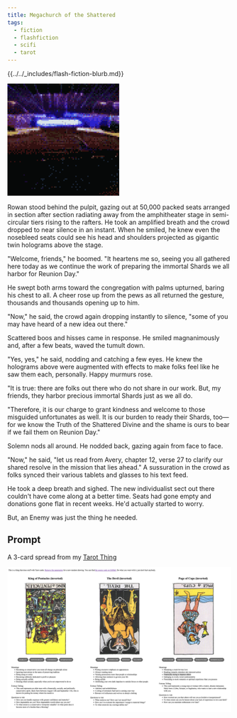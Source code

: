 ```yaml
---
title: Megachurch of the Shattered
tags:
  - fiction
  - flashfiction
  - scifi
  - tarot
---
```


{{../../_includes/flash-fiction-blurb.md}}

<!--more-->

<img src="./cover.png" class="fullwidth" />

Rowan stood behind the pulpit, gazing out at 50,000 packed seats arranged in section after section radiating away from the amphitheater stage in semi-circular tiers rising to the rafters. He took an amplified breath and the crowd dropped to near silence in an instant. When he smiled, he knew even the nosebleed seats could see his head and shoulders projected as gigantic twin holograms above the stage.

"Welcome, friends," he boomed. "It heartens me so, seeing you all gathered here today as we continue the work of preparing the immortal Shards we all harbor for Reunion Day."

He swept both arms toward the congregation with palms upturned, baring his chest to all. A cheer rose up from the pews as all returned the gesture, thousands and thousands opening up to him. 

"Now," he said, the crowd again dropping instantly to silence, "some of you may have heard of a new idea out there." 

Scattered boos and hisses came in response. He smiled magnanimously and, after a few beats, waved the tumult down. 

"Yes, yes," he said, nodding and catching a few eyes. He knew the holograms above were augmented with effects to make folks feel like he saw them each, personally. Happy murmurs rose. 

"It is true: there are folks out there who do not share in our work. But, my friends, they harbor precious immortal Shards just as we all do.

"Therefore, it is our charge to grant kindness and welcome to those misguided unfortunates as well. It is our burden to ready their Shards, too—for we know the Truth of the Shattered Divine and the shame is ours to bear if we fail them on Reunion Day."

Solemn nods all around. He nodded back, gazing again from face to face.

"Now," he said, "let us read from Avery, chapter 12, verse 27 to clarify our shared resolve in the mission that lies ahead." A sussuration in the crowd as folks synced their various tablets and glasses to his text feed. 

He took a deep breath and sighed. The new individualist sect out there couldn't have come along at a better time. Seats had gone empty and donations gone flat in recent weeks. He'd actually started to worry. 

But, an Enemy was just the thing he needed. 
## Prompt

A 3-card spread from my [Tarot Thing](https://lmorchard.github.io/tarot-thing/?card=%21King+of+Pentacles&card=%21The+Devil&card=%21Page+of+Cups)

![](20220510142853.png)
